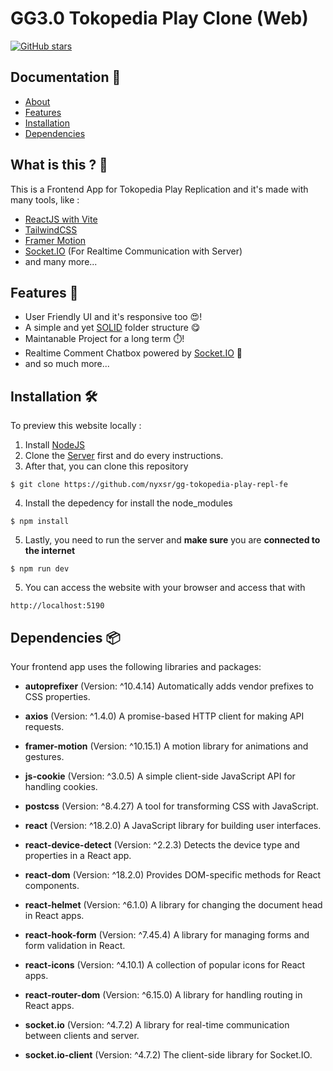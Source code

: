 # GG3.0 Tokopedia Play Clone (Web)

[![GitHub stars](https://img.shields.io/github/stars/nyxsr/gg-tokopedia-play-repl-be)](https://github.com/nyxsr/gg-tokopedia-play-repl-be/stargazers)

## Documentation 📖
- [About](#what-is-this--)
- [Features](#features-)
- [Installation](#installation-)
- [Dependencies](#dependencies-)

## What is this ? 👋

This is a Frontend App for Tokopedia Play Replication and it's made with many tools, like :
* [ReactJS with Vite](https://vitejs.dev/guide/)
* [TailwindCSS](https://tailwindcss.com/)
* [Framer Motion](https://www.framer.com/motion/)
* [Socket.IO](https://socket.io/) (For Realtime Communication with Server)
* and many more...

## Features 🌟

- User Friendly UI and it's responsive too 😍! 
- A simple and yet [SOLID](https://en.wikipedia.org/wiki/SOLID) folder structure 😋
- Maintanable Project for a long term ⏱️!
- Realtime Comment Chatbox powered by [Socket.IO](https://socket.io/) 💬
- and so much more...

## Installation 🛠️

To preview this website locally :
1. Install [NodeJS](https://nodejs.org/)
2. Clone the [Server](https://github.com/nyxsr/gg-tokopedia-play-repl-be) first and do every instructions. 
3. After that, you can clone this repository 
```
$ git clone https://github.com/nyxsr/gg-tokopedia-play-repl-fe
```
4. Install the depedency for install the node_modules
```
$ npm install
```
5. Lastly, you need to run the server and **make sure** you are **connected to the internet**
```
$ npm run dev
```
5. You can access the website with your browser and access that with 
```
http://localhost:5190
```


## Dependencies 📦

Your frontend app uses the following libraries and packages:

- **autoprefixer** (Version: ^10.4.14)
  Automatically adds vendor prefixes to CSS properties.

- **axios** (Version: ^1.4.0)
  A promise-based HTTP client for making API requests.

- **framer-motion** (Version: ^10.15.1)
  A motion library for animations and gestures.

- **js-cookie** (Version: ^3.0.5)
  A simple client-side JavaScript API for handling cookies.

- **postcss** (Version: ^8.4.27)
  A tool for transforming CSS with JavaScript.

- **react** (Version: ^18.2.0)
  A JavaScript library for building user interfaces.

- **react-device-detect** (Version: ^2.2.3)
  Detects the device type and properties in a React app.

- **react-dom** (Version: ^18.2.0)
  Provides DOM-specific methods for React components.

- **react-helmet** (Version: ^6.1.0)
  A library for changing the document head in React apps.

- **react-hook-form** (Version: ^7.45.4)
  A library for managing forms and form validation in React.

- **react-icons** (Version: ^4.10.1)
  A collection of popular icons for React apps.

- **react-router-dom** (Version: ^6.15.0)
  A library for handling routing in React apps.

- **socket.io** (Version: ^4.7.2)
  A library for real-time communication between clients and server.

- **socket.io-client** (Version: ^4.7.2)
  The client-side library for Socket.IO.
